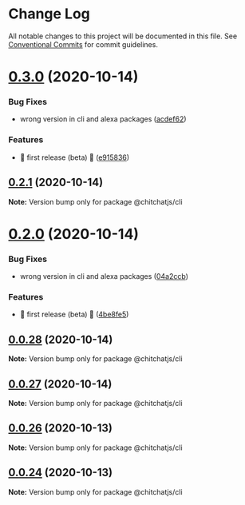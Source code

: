 # Change Log

All notable changes to this project will be documented in this file.
See [Conventional Commits](https://conventionalcommits.org) for commit guidelines.

# [0.3.0](https://github.com/kevindra/chitchatjs/compare/@chitchatjs/cli@0.2.1...@chitchatjs/cli@0.3.0) (2020-10-14)


### Bug Fixes

* wrong version in cli and alexa packages ([acdef62](https://github.com/kevindra/chitchatjs/commit/acdef62fbd57028d31eae8fb22d7568d020ff4c8))


### Features

* 🎉 first release (beta) 🎉 ([e915836](https://github.com/kevindra/chitchatjs/commit/e91583679309fe196cc2efe7a7b5f044a79b7931))





## [0.2.1](https://github.com/kevindra/chitchatjs/compare/@chitchatjs/cli@0.2.0...@chitchatjs/cli@0.2.1) (2020-10-14)

**Note:** Version bump only for package @chitchatjs/cli





# [0.2.0](https://github.com/kevindra/chitchatjs/compare/@chitchatjs/cli@0.0.28...@chitchatjs/cli@0.2.0) (2020-10-14)


### Bug Fixes

* wrong version in cli and alexa packages ([04a2ccb](https://github.com/kevindra/chitchatjs/commit/04a2ccbfea951739422f135999e515e9c38fbbca))


### Features

* 🎉 first release (beta) 🎉 ([4be8fe5](https://github.com/kevindra/chitchatjs/commit/4be8fe50072d52547d2da83c069f4de3b12ef194))





## [0.0.28](https://github.com/kevindra/chitchatjs/compare/@chitchatjs/cli@0.0.27...@chitchatjs/cli@0.0.28) (2020-10-14)

**Note:** Version bump only for package @chitchatjs/cli





## [0.0.27](https://github.com/kevindra/chitchatjs/compare/@chitchatjs/cli@0.0.26...@chitchatjs/cli@0.0.27) (2020-10-14)

**Note:** Version bump only for package @chitchatjs/cli





## [0.0.26](https://github.com/kevindra/chitchatjs/compare/@chitchatjs/cli@0.0.25...@chitchatjs/cli@0.0.26) (2020-10-13)

**Note:** Version bump only for package @chitchatjs/cli





## [0.0.24](https://github.com/kevindra/chitchatjs/compare/@chitchatjs/cli@0.0.23...@chitchatjs/cli@0.0.24) (2020-10-13)

**Note:** Version bump only for package @chitchatjs/cli
